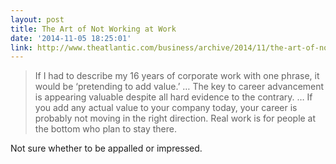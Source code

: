 ```yaml
---
layout: post
title: The Art of Not Working at Work
date: '2014-11-05 18:25:01'
link: http://www.theatlantic.com/business/archive/2014/11/the-art-of-not-working-at-work/382121/?single_page=true
---
```



> If I had to describe my 16 years of corporate work with one phrase, it would be ‘pretending to add value.’ … The key to career advancement is appearing valuable despite all hard evidence to the contrary. … If you add any actual value to your company today, your career is probably not moving in the right direction. Real work is for people at the bottom who plan to stay there.

Not sure whether to be appalled or impressed.